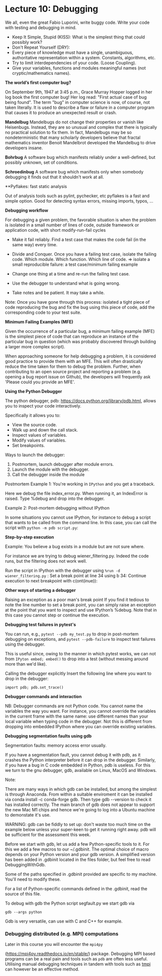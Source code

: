 # Lecture 10: Debugging

We all, even the great Fabio Luporini, write buggy code. Write your code with testing and debugging in mind.
- Keep It Simple, Stupid (KISS):
What is the simplest thing that could possibly work?
- Don't Repeat Yourself (DRY):
- Every piece of knowledge must have a single, unambiguous, authoritative representation within a system.
Constants, algorithms, etc.
- Try to limit interdependencies of your code. (Loose Coupling).
- Give your variables, functions and modules meaningful names (not cryptic/mathematics names).


**The world’s first computer bug?**

On September 9th, 1947 at 3:45 p.m., Grace Murray Hopper logged in her log book the first computer bug! Her log read: 
"First actual case of bug being found". 
The term "bug" in computer science is now, of course, not taken literally. 
It is used to describe a flaw or failure in a computer program that causes it to produce an unexpected result or crash.

**Mandelbug**
Mandelbugs do not change their properties or vanish like Heisenbugs. Instead, they are so unusual and complex that there is typically no practical solution to fix them. In fact, Mandelbugs may be so nondeterministic that many scholarly developers believe that fractal mathematics inventor Benoit Mandelbrot developed the Mandelbug to drive developers insane.

**Bohrbug**
A software bug which manifests reliably under a well-defined, but possibly unknown, set of conditions.

**Schroedinbug**
A software bug which manifests only when somebody debugging it finds out that it shouldn't work at all.


**Pyflakes: fast static analysis

Out of analysis tools such as pylint, pychecker, etc pyflakes is a fast and simple option. 
Good for detecting syntax errors, missing imports, typos, ... 

**Debugging workflow**

For debugging a given problem, the favorable situation is when the problem is isolated in a small number of lines of code, outside framework or application code, with short modify-run-fail cycles

- Make it fail reliably. Find a test case that makes the code fail (in the same way) every time.
- Divide and Conquer. Once you have a failing test case, isolate the failing code.
Which module.
Which function.
Which line of code.
=> isolate a small reproducible failure: a test case/minimum failing example

- Change one thing at a time and re-run the failing test case.
- Use the debugger to understand what is going wrong.
- Take notes and be patient. It may take a while.

Note: Once you have gone through this process: isolated a tight piece of code reproducing the bug and fix the bug using this piece of code, add the corresponding code to your test suite.

**Minimum Failing Examples (MFE)**

Given the occurrence of a particular bug, a minimum failing example (MFE) is the simplest piece of code that can reproduce an instance of the particular bug in question (which was probably discovered through building a larger more complex script).

When approaching someone for help debugging a problem, it is considered good practice to provide them with an MFE. This will often drastically reduce the time taken for them to debug the problem. 
Further, when contributing to an open source project and reporting a problem (e.g. opening a bug report issue on Github), the developers will frequently ask 'Please could you provide an MFE'.

**Using the Python Debugger**

The python debugger, pdb: https://docs.python.org/library/pdb.html, allows you to inspect your code interactively.

Specifically it allows you to:

- View the source code.
- Walk up and down the call stack.
- Inspect values of variables.
- Modify values of variables.
- Set breakpoints.

Ways to launch the debugger:

1. Postmortem, launch debugger after module errors.
2. Launch the module with the debugger.
3. Call the debugger inside the module


Postmortem
Example 1: You're working in ```IPython``` and you get a traceback.

Here we debug the file index_error.py. When running it, an IndexError is raised. Type %debug and drop into the debugger.



Example 2: Post-mortem debugging without IPython

In some situations you cannot use IPython, for instance to debug a script that wants to be called from the command line. In this case, you can call the script with ```python -m pdb script.py```:

**Step-by-step execution**

Example: You believe a bug exists in a module but are not sure where.

For instance we are trying to debug wiener_filtering.py. Indeed the code runs, but the filtering does not work well.

Run the script in IPython with the debugger using ```%run -d wiener_filtering.py``` :
Set a break point at line 34 using b 34:
Continue execution to next breakpoint with c(ont(inue)):


**Other ways of starting a debugger**

Raising an exception as a poor man's break point
If you find it tedious to note the line number to set a break point, you can simply raise an exception at the point that you want to inspect and use IPython’s %debug. Note that in this case you cannot step or continue the execution.

**Debugging test failures in pytest's**

You can run, e.g., ```pytest --pdb my_test.py``` to drop in post-mortem debugging on exceptions, and ```pytest --pdb-failure``` to inspect test failures using the debugger.

This is useful since, owing to the manner in which pytest works, we can not from ```IPyton embed; embed()``` to drop into a test (without messing around more than we'd like).

Calling the debugger explicitly
Insert the following line where you want to drop in the debugger:

```import pdb; pdb.set_trace()```

**Debugger commands and interaction**

NB: Debugger commands are not Python code.
You cannot name the variables the way you want. 
For instance, you cannot override the variables in the current frame with the same name: use different names than your local variable when typing code in the debugger. 
Not this is different from dropping into embedded IPython where you can override existing variables.


**Debugging segmentation faults using gdb**

Segmentation faults: memory access error usually. 

If you have a segmentation fault, you cannot debug it with pdb, as it crashes the Python interpreter before it can drop in the debugger. Similarly, if you have a bug in C code embedded in Python, pdb is useless. For this we turn to the gnu debugger, gdb, available on Linux, MacOS and Windows.

Note:

There are many ways in which gdb can be installed, but among the simplest is through Anaconda. From within a suitable enviroment it can be installed via conda install -c conda-forge gdb. Then type gdb --version to check it has installed correctly. The main branch of gdb does not appear to support the new Mac M1 chips and hence we're going to log into a Ubuntu machine to demonstate it's use.

WARNING: gdb can be fiddly to set up: don't waste too much time on the example below unless your super-keen to get it running right away. pdb will be sufficient for the assessment this week.


Before we start with gdb, let us add a few Python-specific tools to it. For this we add a few macros to our ~/.gdbinit. The optimal choice of macro depends on your Python version and your gdb version. A simplified version has been added in .gdbinit located in the files folder, but feel free to read DebuggingWithGdb.

Some of the paths specified in .gdbinit provided are specific to my machine. You'll need to modify these.

For a list of Python-specific commands defined in the .gdbinit, read the source of this file.

To debug with gdb the Python script segfault.py we start gdb via

```gdb --args python```

Gdb is very versatile, can use with C and C++ for example. 


### Debugging distributed (e.g. MPI) computations

Later in this course you will encounter the ```mpi4py```

(https://mpi4py.readthedocs.io/en/stable/) package. Debugging MPI based programs can be a real pain and tools such as `pdb` are often less useful. Utilising manual debugging techniques in tandem with tools such as [tmpi](https://github.com/Azrael3000/tmpi) can however be an effective method.




















